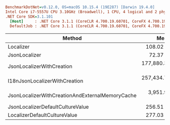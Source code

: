 ``` ini

BenchmarkDotNet=v0.12.0, OS=macOS 10.15.4 (19E287) [Darwin 19.4.0]
Intel Core i7-5557U CPU 3.10GHz (Broadwell), 1 CPU, 4 logical and 2 physical cores
.NET Core SDK=3.1.101
  [Host]     : .NET Core 3.1.1 (CoreCLR 4.700.19.60701, CoreFX 4.700.19.60801), X64 RyuJIT
  DefaultJob : .NET Core 3.1.1 (CoreCLR 4.700.19.60701, CoreFX 4.700.19.60801), X64 RyuJIT


```
|                                          Method |          Mean |        Error |       StdDev |           Min |           Max |    Ratio | RatioSD |   Gen 0 |   Gen 1 |  Gen 2 | Allocated |
|------------------------------------------------ |--------------:|-------------:|-------------:|--------------:|--------------:|---------:|--------:|--------:|--------:|-------:|----------:|
|                                       Localizer |     108.02 ns |     0.240 ns |     0.187 ns |     107.74 ns |     108.44 ns |     1.00 |    0.00 |       - |       - |      - |         - |
|                                   JsonLocalizer |      72.37 ns |     0.422 ns |     0.352 ns |      72.08 ns |      73.19 ns |     0.67 |    0.00 |  0.0229 |       - |      - |      48 B |
|                       JsonLocalizerWithCreation | 177,880.37 ns | 2,095.010 ns | 1,959.674 ns | 175,159.17 ns | 181,548.27 ns | 1,645.06 |   16.23 | 26.3672 | 13.1836 | 0.9766 |   55231 B |
|                   I18nJsonLocalizerWithCreation | 257,434.74 ns | 1,743.759 ns | 1,545.797 ns | 255,822.30 ns | 260,643.68 ns | 2,384.22 |   13.97 | 45.4102 | 22.4609 | 1.4648 |   95942 B |
| JsonLocalizerWithCreationAndExternalMemoryCache |   3,951.97 ns |    33.265 ns |    29.488 ns |   3,909.51 ns |   4,010.62 ns |    36.54 |    0.22 |  1.4954 |  0.7477 |      - |    3137 B |
|                JsonLocalizerDefaultCultureValue |     256.51 ns |     2.619 ns |     2.322 ns |     254.03 ns |     261.52 ns |     2.37 |    0.02 |  0.1335 |       - |      - |     280 B |
|                    LocalizerDefaultCultureValue |     277.03 ns |     0.889 ns |     0.694 ns |     276.42 ns |     278.72 ns |     2.56 |    0.01 |  0.1030 |       - |      - |     216 B |

